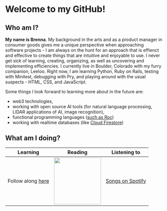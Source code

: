 # Welcome to my GitHub!

## **Who am I?**

**My name is Brenna**. My background in the arts and as a product manager in consumer goods gives me a unique perspective when approaching software projects - I am always on the hunt for an approach that is effienct and effective to create things that are intuitive and enjoyable to use. I never get sick of learning, creating, organizing, as well as uncovering and implementing efficiencies. I currently live in Boulder, Colorado with my furry companion, Leeloo. Right now, I am learning Python, Ruby on Rails, testing with Minitest, debugging with Pry, and playing around with the usual suspects - HTML, CSS, and JavaScript. 

Some things I look forward to learning more about in the future are:
- web3 technologies, 
- working with open source AI tools (for natural language processing, LIDAR applications of AI, image recognition),
- functional programming languages ([such as Roc](https://www.roc-lang.org/))
- working with realtime databases (like [Cloud Firestore](https://firebase.google.com/docs/firestore))

## **What am I doing?**

| Learning    | Reading     | Listening to |
| ----------- | ----------- | ------------ |
| Follow along [here](https://github.com/stars/brennacodes/lists/turing-mod-0)   | [<img src="https://i.gr-assets.com/images/S/compressed.photo.goodreads.com/books/1412064931l/23168817.jpg" width=150/>](https://en.wikipedia.org/wiki/The_Dark_Forest)       | [Songs on Spotify](https://open.spotify.com/embed/playlist/5iKS25U1YVt4driqyGNKcV?utm_source=generator) |



<!--
**brennacodes/brennacodes** is a ✨ _special_ ✨ repository because its `README.md` (this file) appears on your GitHub profile.

Here are some ideas to get you started:

- 🔭 I’m currently working on ...
- 🌱 I’m currently learning ...
- 👯 I’m looking to collaborate on ...
- 🤔 I’m looking for help with ...
- 💬 Ask me about ...
- 📫 How to reach me: ...
- 😄 Pronouns: ...
- ⚡ Fun fact: ...
-->
